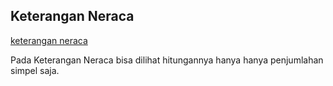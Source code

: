 ## Keterangan Neraca

[keterangan neraca](https://docs.google.com/spreadsheets/d/1GVi1LWD_Agzt1jity-GR054ZJ96Z-wJYgSQC2RztsY0/edit#gid=67255475 ':include :type=iframe width=100% height=800px')

Pada Keterangan Neraca bisa dilihat hitungannya hanya hanya penjumlahan simpel saja.
